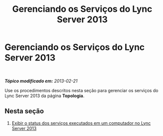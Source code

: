 ﻿---
title: Gerenciando os Serviços do Lync Server 2013
TOCTitle: Gerenciando os Serviços do Lync Server 2013
ms:assetid: 1ece22f1-2fd4-40e4-9847-ba9601c617cb
ms:mtpsurl: https://technet.microsoft.com/pt-br/library/JJ687987(v=OCS.15)
ms:contentKeyID: 49886125
ms.date: 05/19/2016
mtps_version: v=OCS.15
ms.translationtype: HT
---

# Gerenciando os Serviços do Lync Server 2013

 

_**Tópico modificado em:** 2013-02-21_

Use os procedimentos descritos nesta seção para gerenciar os serviços do Lync Server 2013 da página **Topologia**.

## Nesta seção

1.  [Exibir o status dos serviços executados em um computador no Lync Server 2013](lync-server-2013-view-the-status-of-services-running-on-a-computer.md)

